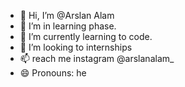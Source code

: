 - 👋 Hi, I’m @Arslan Alam
- 👀 I’m in learning phase.
- 🌱 I’m currently learning to code.
- 💞️ I’m looking to internships 
- 📫  reach me instagram @arslanalam_
- 😄 Pronouns: he 
  

<!---
ArslanAlamX/ArslanAlamX is a ✨ special ✨ repository because its `README.md` (this file) appears on your GitHub profile.
You can click the Preview link to take a look at your changes.
--->
